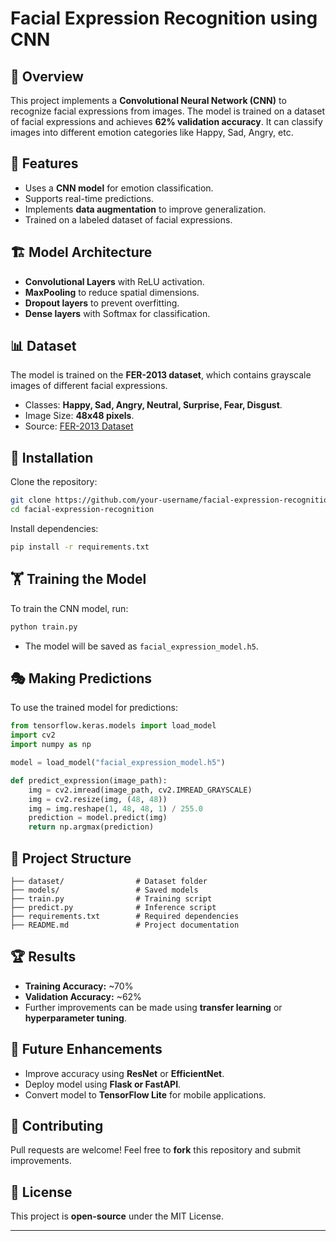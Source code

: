 # Facial Expression Recognition using CNN

## 📌 Overview
This project implements a **Convolutional Neural Network (CNN)** to recognize facial expressions from images. The model is trained on a dataset of facial expressions and achieves **62% validation accuracy**. It can classify images into different emotion categories like Happy, Sad, Angry, etc.

## 🚀 Features
- Uses a **CNN model** for emotion classification.
- Supports real-time predictions.
- Implements **data augmentation** to improve generalization.
- Trained on a labeled dataset of facial expressions.

## 🏗️ Model Architecture
- **Convolutional Layers** with ReLU activation.
- **MaxPooling** to reduce spatial dimensions.
- **Dropout layers** to prevent overfitting.
- **Dense layers** with Softmax for classification.

## 📊 Dataset
The model is trained on the **FER-2013 dataset**, which contains grayscale images of different facial expressions.
- Classes: **Happy, Sad, Angry, Neutral, Surprise, Fear, Disgust**.
- Image Size: **48x48 pixels**.
- Source: [FER-2013 Dataset](https://www.kaggle.com/datasets/msambare/fer2013)

## 🔧 Installation
Clone the repository:
```bash
git clone https://github.com/your-username/facial-expression-recognition.git
cd facial-expression-recognition
```

Install dependencies:
```bash
pip install -r requirements.txt
```

## 🏋️ Training the Model
To train the CNN model, run:
```bash
python train.py
```
- The model will be saved as `facial_expression_model.h5`.

## 🎭 Making Predictions
To use the trained model for predictions:
```python
from tensorflow.keras.models import load_model
import cv2
import numpy as np

model = load_model("facial_expression_model.h5")

def predict_expression(image_path):
    img = cv2.imread(image_path, cv2.IMREAD_GRAYSCALE)
    img = cv2.resize(img, (48, 48))
    img = img.reshape(1, 48, 48, 1) / 255.0
    prediction = model.predict(img)
    return np.argmax(prediction)
```

## 📁 Project Structure
```
├── dataset/                # Dataset folder
├── models/                 # Saved models
├── train.py                # Training script
├── predict.py              # Inference script
├── requirements.txt        # Required dependencies
├── README.md               # Project documentation
```

## 🏆 Results
- **Training Accuracy:** ~70%
- **Validation Accuracy:** ~62%
- Further improvements can be made using **transfer learning** or **hyperparameter tuning**.

## 🤖 Future Enhancements
- Improve accuracy using **ResNet** or **EfficientNet**.
- Deploy model using **Flask or FastAPI**.
- Convert model to **TensorFlow Lite** for mobile applications.

## 🤝 Contributing
Pull requests are welcome! Feel free to **fork** this repository and submit improvements.

## 📜 License
This project is **open-source** under the MIT License.

---
